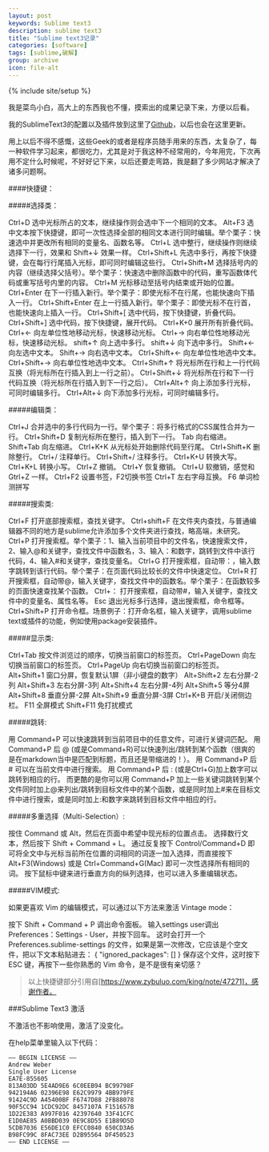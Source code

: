 ```yaml
---
layout: post
keywords: Sublime text3
description: sublime text3
title: "Sublime text3记录"
categories: [software]
tags: [sublime,破解]
group: archive
icon: file-alt
---
```

{% include site/setup %}

我是菜鸟小白，高大上的东西我也不懂，摸索出的成果记录下来，方便以后看。

我的SublimeText3的配置以及插件放到这里了[Github](https://github.com/uuair/sublime)，以后也会在这里更新。

用上以后不得不感慨，这些Geek的或者是程序员随手用来的东西，太复杂了，每一种软件学习起来，都很吃力，尤其是对于我这种不经常用的，今年用完，下次再用不定什么时候呢，不好好记下来，以后还要走弯路，我是翻了多少网站才解决了诸多问题啊。  

####快捷键：  

#####选择类：  

Ctrl+D 选中光标所占的文本，继续操作则会选中下一个相同的文本。
Alt+F3 选中文本按下快捷键，即可一次性选择全部的相同文本进行同时编辑。举个栗子：快速选中并更改所有相同的变量名、函数名等。
Ctrl+L 选中整行，继续操作则继续选择下一行，效果和 Shift+↓ 效果一样。
Ctrl+Shift+L 先选中多行，再按下快捷键，会在每行行尾插入光标，即可同时编辑这些行。
Ctrl+Shift+M 选择括号内的内容（继续选择父括号）。举个栗子：快速选中删除函数中的代码，重写函数体代码或重写括号内里的内容。
Ctrl+M 光标移动至括号内结束或开始的位置。
Ctrl+Enter 在下一行插入新行。举个栗子：即使光标不在行尾，也能快速向下插入一行。
Ctrl+Shift+Enter 在上一行插入新行。举个栗子：即使光标不在行首，也能快速向上插入一行。
Ctrl+Shift+[ 选中代码，按下快捷键，折叠代码。
Ctrl+Shift+] 选中代码，按下快捷键，展开代码。
Ctrl+K+0 展开所有折叠代码。
Ctrl+← 向左单位性地移动光标，快速移动光标。
Ctrl+→ 向右单位性地移动光标，快速移动光标。
shift+↑ 向上选中多行。
shift+↓ 向下选中多行。
Shift+← 向左选中文本。
Shift+→ 向右选中文本。
Ctrl+Shift+← 向左单位性地选中文本。
Ctrl+Shift+→ 向右单位性地选中文本。
Ctrl+Shift+↑ 将光标所在行和上一行代码互换（将光标所在行插入到上一行之前）。
Ctrl+Shift+↓ 将光标所在行和下一行代码互换（将光标所在行插入到下一行之后）。
Ctrl+Alt+↑ 向上添加多行光标，可同时编辑多行。
Ctrl+Alt+↓ 向下添加多行光标，可同时编辑多行。  

#####编辑类： 

Ctrl+J 合并选中的多行代码为一行。举个栗子：将多行格式的CSS属性合并为一行。
Ctrl+Shift+D 复制光标所在整行，插入到下一行。
Tab 向右缩进。
Shift+Tab 向左缩进。
Ctrl+K+K 从光标处开始删除代码至行尾。
Ctrl+Shift+K 删除整行。
Ctrl+/ 注释单行。
Ctrl+Shift+/ 注释多行。
Ctrl+K+U 转换大写。
Ctrl+K+L 转换小写。
Ctrl+Z 撤销。
Ctrl+Y 恢复撤销。
Ctrl+U 软撤销，感觉和 Gtrl+Z 一样。
Ctrl+F2 设置书签，F2切换书签
Ctrl+T 左右字母互换。
F6 单词检测拼写   

#####搜索类:  

Ctrl+F 打开底部搜索框，查找关键字。
Ctrl+shift+F 在文件夹内查找，与普通编辑器不同的地方是sublime允许添加多个文件夹进行查找，略高端，未研究。
Ctrl+P 打开搜索框。举个栗子：1、输入当前项目中的文件名，快速搜索文件，2、输入@和关键字，查找文件中函数名，3、输入：和数字，跳转到文件中该行代码，4、输入#和关键字，查找变量名。
Ctrl+G 打开搜索框，自动带：，输入数字跳转到该行代码。举个栗子：在页面代码比较长的文件中快速定位。
Ctrl+R 打开搜索框，自动带@，输入关键字，查找文件中的函数名。举个栗子：在函数较多的页面快速查找某个函数。
Ctrl+： 打开搜索框，自动带#，输入关键字，查找文件中的变量名、属性名等。
Esc 退出光标多行选择，退出搜索框，命令框等。
Ctrl+Shift+P 打开命令框。场景例子：打开命名框，输入关键字，调用sublime text或插件的功能，例如使用package安装插件。

#####显示类:  

Ctrl+Tab 按文件浏览过的顺序，切换当前窗口的标签页。
Ctrl+PageDown 向左切换当前窗口的标签页。
Ctrl+PageUp 向右切换当前窗口的标签页。
Alt+Shift+1 窗口分屏，恢复默认1屏（非小键盘的数字）
Alt+Shift+2 左右分屏-2列
Alt+Shift+3 左右分屏-3列
Alt+Shift+4 左右分屏-4列
Alt+Shift+5 等分4屏
Alt+Shift+8 垂直分屏-2屏
Alt+Shift+9 垂直分屏-3屏
Ctrl+K+B 开启/关闭侧边栏。
F11 全屏模式
Shift+F11 免打扰模式

#####跳转:  

用 Command+P 可以快速跳转到当前项目中的任意文件，可进行关键词匹配。
用 Command+P 后 @ (或是Command+R)可以快速列出/跳转到某个函数（很爽的是在markdown当中是匹配到标题，而且还是带缩进的！）。
用 Command+P 后 # 可以在当前文件中进行搜索。
用 Command+P 后 : (或是Ctrl+G)加上数字可以跳转到相应的行。
而更酷的是你可以用 Command+P 加上一些关键词跳转到某个文件同时加上@来列出/跳转到目标文件中的某个函数，或是同时加上#来在目标文件中进行搜索，或是同时加上:和数字来跳转到目标文件中相应的行。

#####多重选择（Multi-Selection）:

按住 Command 或 Alt，然后在页面中希望中现光标的位置点击。
选择数行文本，然后按下 Shift + Command + L。
通过反复按下 Control/Command+D 即可将全文中与光标当前所在位置的词相同的词逐一加入选择，而直接按下 Alt+F3(Windows) 或是 Ctrl+Command+G(Mac) 即可一次性选择所有相同的词。
按下鼠标中键来进行垂直方向的纵列选择，也可以进入多重编辑状态。  

#####VIM模式:

如果更喜欢 Vim 的编辑模式，可以通过以下方法来激活 Vintage mode：

按下 Shift + Command + P 调出命令面板。
输入settings user调出 Preferences：Settings - User，并按下回车。
这时会打开一个 Preferences.sublime-settings 的文件，如果是第一次修改，它应该是个空文件，把以下文本粘贴进去：
{
"ignored_packages": []
}
保存这个文件，这时按下 ESC 键，再按下一些你熟悉的 Vim 命令，是不是很有亲切感？  

>以上快捷键部分引用自[https://www.zybuluo.com/king/note/47271]，感谢作者。  

###Sublime Text3 激活  

不激活也不影响使用，激活了没变化。  

在help菜单里输入以下代码：  

	—– BEGIN LICENSE —–
	Andrew Weber
	Single User License
	EA7E-855605
	813A03DD 5E4AD9E6 6C0EEB94 BC99798F
	942194A6 02396E98 E62C9979 4BB979FE
	91424C9D A45400BF F6747D88 2FB88078
	90F5CC94 1CDC92DC 8457107A F151657B
	1D22E383 A997F016 42397640 33F41CFC
	E1D0AE85 A0BBD039 0E9C8D55 E1B89D5D
	5CDB7036 E56DE1C0 EFCC0840 650CD3A6
	B98FC99C 8FAC73EE D2B95564 DF450523
	—— END LICENSE ——
